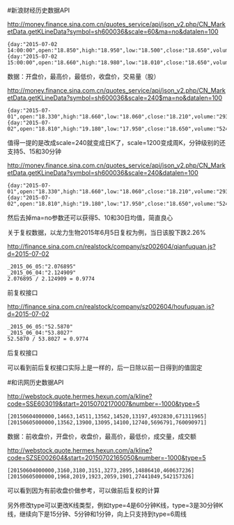 #新浪财经历史数据API

http://money.finance.sina.com.cn/quotes_service/api/json_v2.php/CN_MarketData.getKLineData?symbol=sh600036&scale=60&ma=no&datalen=100

	{day:"2015-07-02 14:00:00",open:"18.850",high:"18.950",low:"18.500",close:"18.650",volume:"71039840"}
	{day:"2015-07-02 15:00:00",open:"18.660",high:"18.980",low:"18.010",close:"18.650",volume:"129299168"}

数据：开盘价，最高价，最低价，收盘价，交易量（股）

http://money.finance.sina.com.cn/quotes_service/api/json_v2.php/CN_MarketData.getKLineData?symbol=sh600036&scale=240$ma=no&datalen=100

	{day:"2015-07-01",open:"18.330",high:"18.660",low:"18.060",close:"18.210",volume:"293674272"}
	{day:"2015-07-02",open:"18.810",high:"19.180",low:"17.950",close:"18.650",volume:"524774688"}

值得一提的是改成scale=240就变成日K了，scale=1200变成周K，分钟级别的还支持5、15和30分钟 

http://money.finance.sina.com.cn/quotes_service/api/json_v2.php/CN_MarketData.getKLineData?symbol=sh600036&scale=240&datalen=100

	{day:"2015-07-01",open:"18.330",high:"18.660",low:"18.060",close:"18.210",volume:"293674272",ma_price5:18.04,ma_volume5:395533120,ma_price10:18.422,ma_volume10:325295078,ma_price30:19.072,ma_volume30:315460913}
	{day:"2015-07-02",open:"18.810",high:"19.180",low:"17.950",close:"18.650",volume:"524774688",ma_price5:18.082,ma_volume5:435026694,ma_price10:18.344,ma_volume10:352498610,ma_price30:19.092,ma_volume30:321150727}

然后去掉ma=no参数还可以获得5、10和30日均值，简直良心

关于复权数据，以龙力生物2015年6月5日复权为例，当日该股下跌2.26%

http://finance.sina.com.cn/realstock/company/sz002604/qianfuquan.js?d=2015-07-02

	_2015_06_05:"2.076895"
	_2015_06_04:"2.124909"
	2.076895 / 2.124909 = 0.9774

前复权接口

http://finance.sina.com.cn/realstock/company/sz002604/houfuquan.js?d=2015-07-02

	_2015_06_05:"52.5870"
	_2015_06_04:"53.8027"
	52.5870 / 53.8027 = 0.9774

后复权接口

可以看到前后复权接口实际上是一样的，后一日除以前一日得到的值固定

#和讯网历史数据API

http://webstock.quote.hermes.hexun.com/a/kline?code=SSE603019&start=20150702170007&number=-1000&type=5

    [20150604000000,14663,14511,13562,14520,13197,4932830,671311965]
    [20150605000000,13562,13900,13095,14100,12740,5696791,760090971]

数据：前收盘价，开盘价，收盘价，最高价，最低价，成交量，成交额

http://webstock.quote.hermes.hexun.com/a/kline?code=SZSE002604&start=20150702165050&number=-1000&type=5

    [20150604000000,3160,3180,3151,3273,2895,14886410,460637236]
    [20150605000000,1968,2019,1923,2059,1901,27441049,542157326]

可以看到因为有前收盘价做参考，可以做前后复权的计算

另外修改type可以更改K线类型，例如type=4是60分钟K线，type=3是30分钟K线，继续向下是15分钟、5分钟和1分钟，向上只支持到type=6周线
